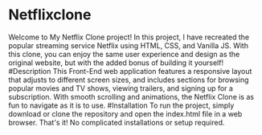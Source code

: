 # Netflixclone
Welcome to My Netflix Clone project! In this project, I have recreated the popular streaming service Netflix using HTML, CSS, and Vanilla JS. With this clone, you can enjoy the same user experience and design as the original website, but with the added bonus of building it yourself!
#Description
This Front-End web application features a responsive layout that adjusts to different screen sizes, and includes sections for browsing popular movies and TV shows, viewing trailers, and signing up for a subscription. With smooth scrolling and animations, the Netflix Clone is as fun to navigate as it is to use.
#Installation
To run the project, simply download or clone the repository and open the index.html file in a web browser. That's it! No complicated installations or setup required.
